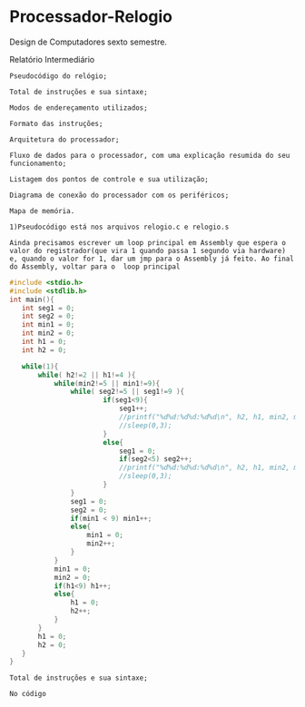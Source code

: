 # Processador-Relogio
Design de Computadores sexto semestre. 

Relatório Intermediário

    Pseudocódigo do relógio;

    Total de instruções e sua sintaxe;

    Modos de endereçamento utilizados;

    Formato das instruções;

    Arquitetura do processador;

    Fluxo de dados para o processador, com uma explicação resumida do seu funcionamento;

    Listagem dos pontos de controle e sua utilização;

    Diagrama de conexão do processador com os periféricos;

    Mapa de memória.


`` 1)Pseudocódigo está nos arquivos relogio.c e relogio.s ``

 ``Ainda precisamos escrever um loop principal em Assembly que espera o valor do registrador(que vira 1 quando passa 1 segundo via hardware) e, quando o valor for 1, dar um jmp para o Assembly já feito. Ao final do Assembly, voltar para o 
 loop principal ``

 ```c
 #include <stdio.h>
#include <stdlib.h>
int main(){
    int seg1 = 0;
    int seg2 = 0;
    int min1 = 0;
    int min2 = 0;
    int h1 = 0;
    int h2 = 0;

    while(1){
        while( h2!=2 || h1!=4 ){
            while(min2!=5 || min1!=9){
                while( seg2!=5 || seg1!=9 ){
                        if(seg1<9){
                            seg1++;
                            //printf("%d%d:%d%d:%d%d\n", h2, h1, min2, min1, seg2, seg1);
                            //sleep(0,3);
                        }
                        else{
                            seg1 = 0;
                            if(seg2<5) seg2++;
                            //printf("%d%d:%d%d:%d%d\n", h2, h1, min2, min1, seg2, seg1);
                            //sleep(0,3);
                        }
                }
                seg1 = 0;
                seg2 = 0;
                if(min1 < 9) min1++;
                else{
                    min1 = 0;
                    min2++;
                }
            }
            min1 = 0;
            min2 = 0;
            if(h1<9) h1++;
            else{
                h1 = 0;
                h2++;
            }
        }
        h1 = 0;
        h2 = 0;
    }
}
```

``Total de instruções e sua sintaxe;``

    No código 
